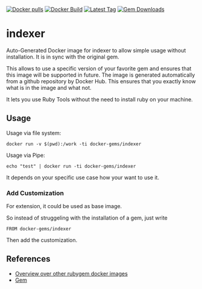 [![Docker pulls](https://img.shields.io/docker/pulls/rubygem/indexer.svg)](https://hub.docker.com/r/rubygem/indexer/)
[![Docker Build](https://img.shields.io/docker/automated/rubygem/indexer.svg)](https://hub.docker.com/r/rubygem/indexer/)
[![Latest Tag](https://img.shields.io/github/tag/docker-rubygem/indexer.svg)](https://hub.docker.com/r/rubygem/indexer/)
[![Gem Downloads](https://img.shields.io/gem/dt/indexer.svg)](https://rubygems.org/gems/indexer/)
# indexer

Auto-Generated Docker image for indexer to allow simple usage without installation.
It is in sync with the original gem.

This allows to use a specific version of your favorite gem and ensures that this image will be supported in future.
The image is generated automatically from a github repository by Docker Hub.
This ensures that you exactly know what is in the image and what not.

It lets you use Ruby Tools without the need to install ruby on your machine.

## Usage

Usage via file system:

`docker run -v $(pwd):/work -ti docker-gems/indexer`

Usage via Pipe:

`echo "test" | docker run -ti docker-gems/indexer`

It depends on your specific use case how your want to use it.

### Add Customization

For extension, it could be used as base image.

So instead of struggeling with the installation of a gem, just write

`FROM docker-gems/indexer`

Then add the customization.

## References

 - [Overview over other rubygem docker images](https://github.com/thinkbot/docker-rubygem)
 - [Gem](https://rubygems.org/gems/indexer/)
